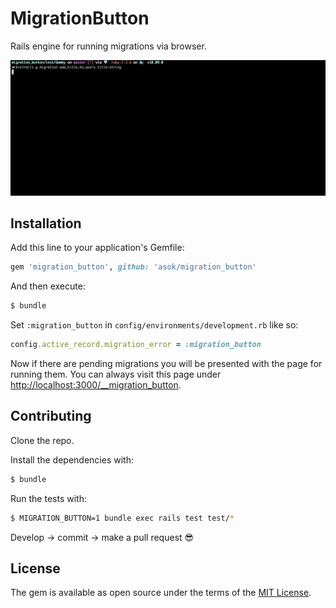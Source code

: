 # MigrationButton

Rails engine for running migrations via browser.

![MigrationButton](docs/screencast.gif)

## Installation
Add this line to your application's Gemfile:

```ruby
gem 'migration_button', github: 'asok/migration_button'
```

And then execute:
```bash
$ bundle
```

Set `:migration_button` in `config/environments/development.rb` like so:
```ruby
config.active_record.migration_error = :migration_button
```

Now if there are pending migrations you will be presented with the page for running them. You can always visit this page under [http://localhost:3000/__migration_button](http://localhost:3000/__migration_button).

## Contributing

Clone the repo.

Install the dependencies with:
```bash
$ bundle
```

Run the tests with:
```bash
$ MIGRATION_BUTTON=1 bundle exec rails test test/*
```

Develop -> commit -> make a pull request :sunglasses:


## License
The gem is available as open source under the terms of the [MIT License](https://opensource.org/licenses/MIT).
